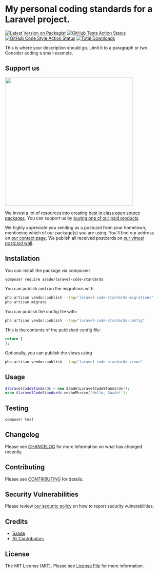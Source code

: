 # My personal coding standards for a Laravel project.

[![Latest Version on Packagist](https://img.shields.io/packagist/v/saade/laravel-code-standards.svg?style=flat-square)](https://packagist.org/packages/saade/laravel-code-standards)
[![GitHub Tests Action Status](https://img.shields.io/github/actions/workflow/status/saade/laravel-code-standards/run-tests.yml?branch=main&label=tests&style=flat-square)](https://github.com/saade/laravel-code-standards/actions?query=workflow%3Arun-tests+branch%3Amain)
[![GitHub Code Style Action Status](https://img.shields.io/github/actions/workflow/status/saade/laravel-code-standards/fix-php-code-style-issues.yml?branch=main&label=code%20style&style=flat-square)](https://github.com/saade/laravel-code-standards/actions?query=workflow%3A"Fix+PHP+code+style+issues"+branch%3Amain)
[![Total Downloads](https://img.shields.io/packagist/dt/saade/laravel-code-standards.svg?style=flat-square)](https://packagist.org/packages/saade/laravel-code-standards)

This is where your description should go. Limit it to a paragraph or two. Consider adding a small example.

## Support us

[<img src="https://github-ads.s3.eu-central-1.amazonaws.com/laravel-code-standards.jpg?t=1" width="419px" />](https://spatie.be/github-ad-click/laravel-code-standards)

We invest a lot of resources into creating [best in class open source packages](https://spatie.be/open-source). You can support us by [buying one of our paid products](https://spatie.be/open-source/support-us).

We highly appreciate you sending us a postcard from your hometown, mentioning which of our package(s) you are using. You'll find our address on [our contact page](https://spatie.be/about-us). We publish all received postcards on [our virtual postcard wall](https://spatie.be/open-source/postcards).

## Installation

You can install the package via composer:

```bash
composer require saade/laravel-code-standards
```

You can publish and run the migrations with:

```bash
php artisan vendor:publish --tag="laravel-code-standards-migrations"
php artisan migrate
```

You can publish the config file with:

```bash
php artisan vendor:publish --tag="laravel-code-standards-config"
```

This is the contents of the published config file:

```php
return [
];
```

Optionally, you can publish the views using

```bash
php artisan vendor:publish --tag="laravel-code-standards-views"
```

## Usage

```php
$laravelCodeStandards = new Saade\LaravelCodeStandards();
echo $laravelCodeStandards->echoPhrase('Hello, Saade!');
```

## Testing

```bash
composer test
```

## Changelog

Please see [CHANGELOG](CHANGELOG.md) for more information on what has changed recently.

## Contributing

Please see [CONTRIBUTING](CONTRIBUTING.md) for details.

## Security Vulnerabilities

Please review [our security policy](../../security/policy) on how to report security vulnerabilities.

## Credits

- [Saade](https://github.com/saade)
- [All Contributors](../../contributors)

## License

The MIT License (MIT). Please see [License File](LICENSE.md) for more information.
